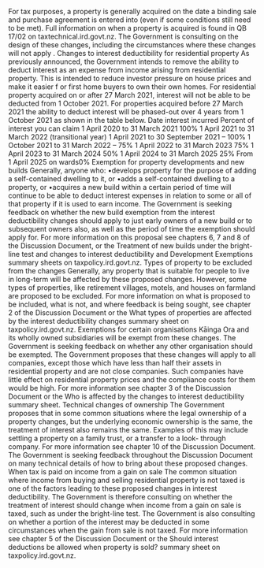 For tax purposes, a property is generally acquired on the date a binding sale and purchase agreement is entered into (even if some conditions still need to be met). Full information on when a property is acquired is found in QB 17/02 on taxtechnical.ird.govt.nz. The Government is consulting on the design of these changes, including the circumstances where these changes will not apply . Changes to interest deductibility for residential property As previously announced, the Government intends to remove the ability to deduct interest as an expense from income arising from residential property. This is intended to reduce investor pressure on house prices and make it easier f or first home buyers to own their own homes. For residential property acquired on or after 27 March 2021, interest will not be able to be deducted from 1 October 2021. For properties acquired before 27 March 2021 the ability to deduct interest will be phased-out over 4 years from 1 October 2021 as shown in the table below. Date interest incurred Percent of interest you can claim 1 April 2020 to 31 March 2021 100% 1 April 2021 to 31 March 2022 (transitional year) 1 April 2021 to 30 September 2021 – 100% 1 October 2021 to 31 March 2022 – 75% 1 April 2022 to 31 March 2023 75% 1 April 2023 to 31 March 2024 50% 1 April 2024 to 31 March 2025 25% From 1 April 2025 on wards0% Exemption for property developments and new builds Generally, anyone who: •develops property for the purpose of adding a self-contained dwelling to it, or •adds a self-contained dwelling to a property, or •acquires a new build within a certain period of time will continue to be able to deduct interest expenses in relation to some or all of that property if it is used to earn income. The Government is seeking feedback on whether the new build exemption from the interest deductibility changes should apply to just early owners of a new build or to subsequent owners also, as well as the period of time the exemption should apply for. For more information on this proposal see chapters 6, 7 and 8 of the Discussion Document, or the Treatment of new builds under the bright-line test and changes to interest deductibility and Development Exemptions summary sheets on taxpolicy.ird.govt.nz. Types of property to be excluded from the changes Generally, any property that is suitable for people to live in long-term will be affected by these proposed changes. However, some types of properties, like retirement villages, motels, and houses on farmland are proposed to be excluded. For more information on what is proposed to be included, what is not, and where feedback is being sought, see chapter 2 of the Discussion Document or the What types of properties are affected by the interest deductibility changes summary sheet on taxpolicy.ird.govt.nz. Exemptions for certain organisations Kāinga Ora and its wholly owned subsidiaries will be exempt from these changes. The Government is seeking feedback on whether any other organisation should be exempted. The Government proposes that these changes will apply to all companies, except those which have less than half their assets in residential property and are not close companies. Such companies have little effect on residential property prices and the compliance costs for them would be high. For more information see chapter 3 of the Discussion Document or the Who is affected by the changes to interest deductibility summary sheet. Technical changes of ownership The Government proposes that in some common situations where the legal ownership of a property changes, but the underlying economic ownership is the same, the treatment of interest also remains the same. Examples of this may include settling a property on a family trust, or a transfer to a look- through company. For more information see chapter 10 of the Discussion Document. The Government is seeking feedback throughout the Discussion Document on many technical details of how to bring about these proposed changes. When tax is paid on income from a gain on sale The common situation where income from buying and selling residential property is not taxed is one of the factors leading to these proposed changes in interest deductibility. The Government is therefore consulting on whether the treatment of interest should change when income from a gain on sale is taxed, such as under the bright-line test. The Government is also consulting on whether a portion of the interest may be deducted in some circumstances when the gain from sale is not taxed. For more information see chapter 5 of the Discussion Document or the Should interest deductions be allowed when property is sold? summary sheet on taxpolicy.ird.govt.nz.